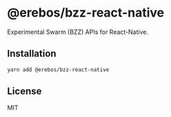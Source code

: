 # @erebos/bzz-react-native

Experimental Swarm (BZZ) APIs for React-Native.

## Installation

```sh
yarn add @erebos/bzz-react-native
```

## License

MIT
